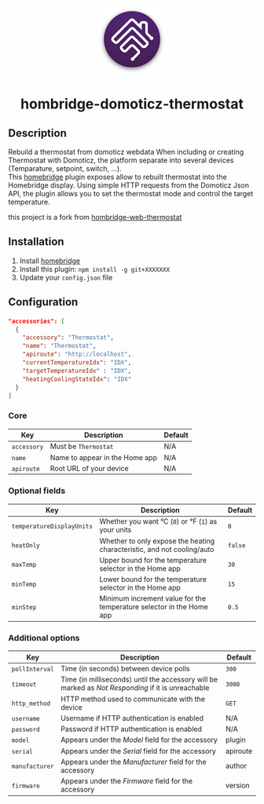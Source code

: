 
<p align="center">
  <a href="https://github.com/homebridge/homebridge"><img src="https://raw.githubusercontent.com/homebridge/branding/master/logos/homebridge-color-round-stylized.png" height="140"></a>
</p>

<span align="center">

# hombridge-domoticz-thermostat

</span>

## Description
Rebuild a thermostat from domoticz webdata
When including or creating Thermostat with Domoticz, the platform separate into several devices (Temparature, setpoint, switch, ...).  
This [homebridge](https://github.com/nfarina/homebridge) plugin exposes allow to rebuilt thermostat into the Homebridge display. 
Using simple HTTP requests from the Domoticz Json API, the plugin allows you to set the thermostat mode and control the target temperature.

this project is a fork from [hombridge-web-thermostat](XXXXX)

## Installation

1. Install [homebridge](https://github.com/nfarina/homebridge#installation-details)
2. Install this plugin: `npm install -g git+XXXXXXX`
3. Update your `config.json` file

## Configuration

```json
"accessories": [
  {
    "accessory": "Thermostat",
    "name": "Thermostat",
    "apiroute": "http://localhost",
    "currentTemperatureIdx": "IDX",
    "targetTemperatureIdx" : "IDX",
    "heatingCoolingStateIdx": "IDX"
  }
]
```

### Core
| Key | Description | Default |
| --- | --- | --- |
| `accessory` | Must be `Thermostat` | N/A |
| `name` | Name to appear in the Home app | N/A |
| `apiroute` | Root URL of your device | N/A |

### Optional fields
| Key | Description | Default |
| --- | --- | --- |
| `temperatureDisplayUnits` | Whether you want °C (`0`) or °F (`1`) as your units | `0` |
| `heatOnly` | Whether to only expose the heating characteristic, and not cooling/auto | `false` |
| `maxTemp` | Upper bound for the temperature selector in the Home app | `30` |
| `minTemp` | Lower bound for the temperature selector in the Home app | `15` |
| `minStep` | Minimum increment value for the temperature selector in the Home app | `0.5` |

### Additional options
| Key | Description | Default |
| --- | --- | --- |
| `pollInterval` | Time (in seconds) between device polls | `300` |
| `timeout` | Time (in milliseconds) until the accessory will be marked as _Not Responding_ if it is unreachable | `3000` |
| `http_method` | HTTP method used to communicate with the device | `GET` |
| `username` | Username if HTTP authentication is enabled | N/A |
| `password` | Password if HTTP authentication is enabled | N/A |
| `model` | Appears under the _Model_ field for the accessory | plugin |
| `serial` | Appears under the _Serial_ field for the accessory | apiroute |
| `manufacturer` | Appears under the _Manufacturer_ field for the accessory | author |
| `firmware` | Appears under the _Firmware_ field for the accessory | version |
